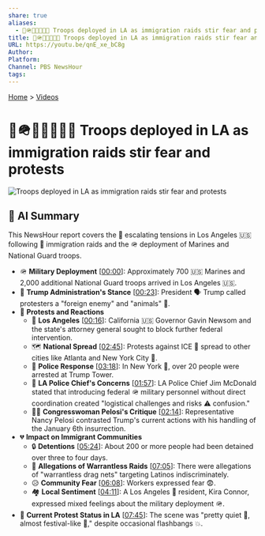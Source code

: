 ```yaml
---
share: true
aliases:
  - 👹🪖🇺🇸🚧✊🏾 Troops deployed in LA as immigration raids stir fear and protests
title: 👹🪖🇺🇸🚧✊🏾 Troops deployed in LA as immigration raids stir fear and protests
URL: https://youtu.be/qnE_xe_bC8g
Author: 
Platform: 
Channel: PBS NewsHour
tags: 
---
```

[Home](../index.md) > [Videos](./index.md)  
# 👹🪖🇺🇸🚧✊🏾 Troops deployed in LA as immigration raids stir fear and protests  
![Troops deployed in LA as immigration raids stir fear and protests](https://youtu.be/qnE_xe_bC8g)  
  
## 🤖 AI Summary  
This NewsHour report covers the 🚨 escalating tensions in Los Angeles 🇺🇸 following 🛂 immigration raids and the 🪖 deployment of Marines and National Guard troops.  
  
* 🪖 **Military Deployment** \[[00:00](http://www.youtube.com/watch?v=qnE_xe_bC8g&t=0)\]: Approximately 700 🇺🇸 Marines and 2,000 additional National Guard troops arrived in Los Angeles 🇺🇸.  
* 👹 **Trump Administration's Stance** \[[00:23](http://www.youtube.com/watch?v=qnE_xe_bC8g&t=23)\]: President 🗣️ Trump called protesters a "foreign enemy" and "animals" 🦁.  
* 📢 **Protests and Reactions**  
    * 📍 **Los Angeles** \[[00:16](http://www.youtube.com/watch?v=qnE_xe_bC8g&t=16)\]: California 🇺🇸 Governor Gavin Newsom and the state's attorney general sought to block further federal intervention.  
    * 🗺️ **National Spread** \[[02:45](http://www.youtube.com/watch?v=qnE_xe_bC8g&t=165)\]: Protests against ICE 🧊 spread to other cities like Atlanta and New York City 🗽.  
    * 👮 **Police Response** \[[03:18](http://www.youtube.com/watch?v=qnE_xe_bC8g&t=198)\]: In New York 🍎, over 20 people were arrested at Trump Tower.  
    * 👮 **LA Police Chief's Concerns** \[[01:57](http://www.youtube.com/watch?v=qnE_xe_bC8g&t=117)\]: LA Police Chief Jim McDonald stated that introducing federal 🪖 military personnel without direct coordination created "logistical challenges and risks ⚠️ confusion."  
    * 👩‍💼 **Congresswoman Pelosi's Critique** \[[02:14](http://www.youtube.com/watch?v=qnE_xe_bC8g&t=134)\]: Representative Nancy Pelosi contrasted Trump's current actions with his handling of the January 6th insurrection.  
* 💔 **Impact on Immigrant Communities**  
    * 🔒 **Detentions** \[[05:24](http://www.youtube.com/watch?v=qnE_xe_bC8g&t=324)\]: About 200 or more people had been detained over three to four days.  
    * 👮 **Allegations of Warrantless Raids** \[[07:05](http://www.youtube.com/watch?v=qnE_xe_bC8g&t=425)\]: There were allegations of "warrantless drag nets" targeting Latinos indiscriminately.  
    * 😥 **Community Fear** \[[06:08](http://www.youtube.com/watch?v=qnE_xe_bC8g&t=368)\]: Workers expressed fear 😨.  
    * 🏘️ **Local Sentiment** \[[04:11](http://www.youtube.com/watch?v=qnE_xe_bC8g&t=251)\]: A Los Angeles 🌴 resident, Kira Connor, expressed mixed feelings about the military deployment 🪖.  
* 🚦 **Current Protest Status in LA** \[[07:45](http://www.youtube.com/watch?v=qnE_xe_bC8g&t=465)\]: The scene was "pretty quiet 🤫, almost festival-like 🥳," despite occasional flashbangs 💥.